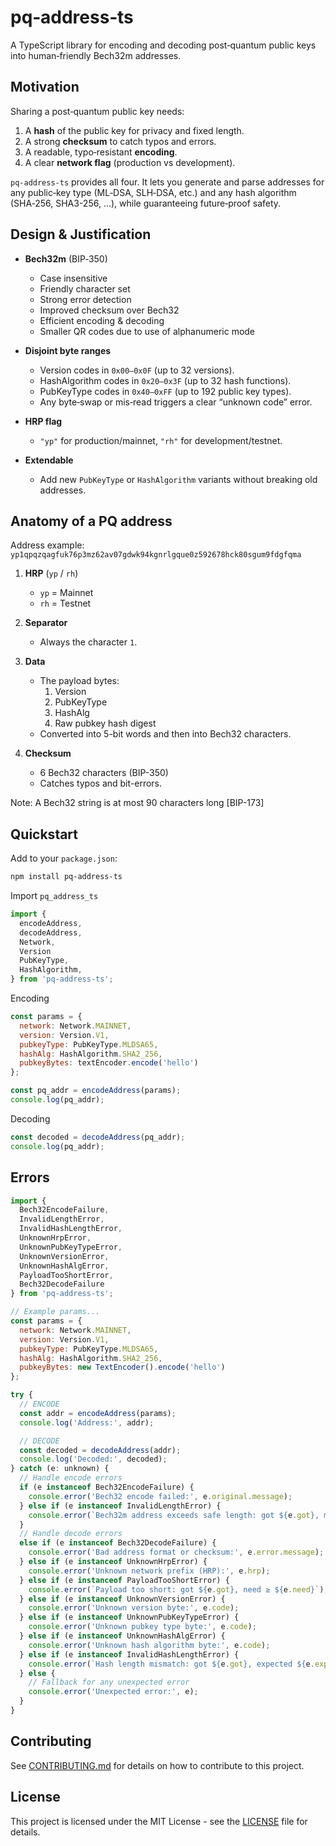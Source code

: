 # pq‑address‑ts

A TypeScript library for encoding and decoding post‑quantum public keys into human‑friendly Bech32m addresses.

## Motivation

Sharing a post‑quantum public key needs:

1. A **hash** of the public key for privacy and fixed length.
2. A strong **checksum** to catch typos and errors.
3. A readable, typo‑resistant **encoding**.
4. A clear **network flag** (production vs development).

`pq‑address‑ts` provides all four. It lets you generate and parse addresses for any public‑key type (ML‑DSA, SLH‑DSA, etc.) and any hash algorithm (SHA‑256, SHA3-256, …), while guaranteeing future‑proof safety.

## Design & Justification

- **Bech32m** (BIP‑350)

  - Case insensitive
  - Friendly character set
  - Strong error detection
  - Improved checksum over Bech32
  - Efficient encoding & decoding
  - Smaller QR codes due to use of alphanumeric mode

- **Disjoint byte ranges**

  - Version codes in `0x00–0x0F` (up to 32 versions).
  - HashAlgorithm codes in `0x20–0x3F` (up to 32 hash functions).
  - PubKeyType codes in `0x40–0xFF` (up to 192 public key types).
  - Any byte‑swap or mis‑read triggers a clear “unknown code” error.

- **HRP flag**

  - `"yp"` for production/mainnet, `"rh"` for development/testnet.

- **Extendable**

  - Add new `PubKeyType` or `HashAlgorithm` variants without breaking old addresses.

## Anatomy of a PQ address

Address example: `yp1qpqzqagfuk76p3mz62av07gdwk94kgnrlgque0z592678hck80sgum9fdgfqma`

1. **HRP** (`yp` / `rh`)

   - `yp` = Mainnet
   - `rh` = Testnet

2. **Separator**

   - Always the character `1`.

3. **Data**

   - The payload bytes:
     1. Version
     2. PubKeyType
     3. HashAlg
     4. Raw pubkey hash digest
   - Converted into 5-bit words and then into Bech32 characters.

4. **Checksum**
   - 6 Bech32 characters (BIP-350)
   - Catches typos and bit-errors.

Note: A Bech32 string is at most 90 characters long [BIP-173]

## Quickstart

Add to your `package.json`:

```bash
npm install pq-address-ts
```

Import `pq_address_ts`

```js
import {
  encodeAddress,
  decodeAddress,
  Network,
  Version
  PubKeyType,
  HashAlgorithm,
} from 'pq-address-ts';
```

Encoding

```js
const params = {
  network: Network.MAINNET,
  version: Version.V1,
  pubkeyType: PubKeyType.MLDSA65,
  hashAlg: HashAlgorithm.SHA2_256,
  pubkeyBytes: textEncoder.encode('hello')
};

const pq_addr = encodeAddress(params);
console.log(pq_addr);
```

Decoding

```js
const decoded = decodeAddress(pq_addr);
console.log(pq_addr);
```

## Errors

```js
import {
  Bech32EncodeFailure,
  InvalidLengthError,
  InvalidHashLengthError,
  UnknownHrpError,
  UnknownPubKeyTypeError,
  UnknownVersionError,
  UnknownHashAlgError,
  PayloadTooShortError,
  Bech32DecodeFailure
} from 'pq-address-ts';

// Example params...
const params = {
  network: Network.MAINNET,
  version: Version.V1,
  pubkeyType: PubKeyType.MLDSA65,
  hashAlg: HashAlgorithm.SHA2_256,
  pubkeyBytes: new TextEncoder().encode('hello')
};

try {
  // ENCODE
  const addr = encodeAddress(params);
  console.log('Address:', addr);

  // DECODE
  const decoded = decodeAddress(addr);
  console.log('Decoded:', decoded);
} catch (e: unknown) {
  // Handle encode errors
  if (e instanceof Bech32EncodeFailure) {
    console.error('Bech32 encode failed:', e.original.message);
  } else if (e instanceof InvalidLengthError) {
    console.error(`Bech32m address exceeds safe length: got ${e.got}, max ${e.max}`);
  }
  // Handle decode errors
  else if (e instanceof Bech32DecodeFailure) {
    console.error('Bad address format or checksum:', e.error.message);
  } else if (e instanceof UnknownHrpError) {
    console.error('Unknown network prefix (HRP):', e.hrp);
  } else if (e instanceof PayloadTooShortError) {
    console.error(`Payload too short: got ${e.got}, need ≥ ${e.need}`);
  } else if (e instanceof UnknownVersionError) {
    console.error('Unknown version byte:', e.code);
  } else if (e instanceof UnknownPubKeyTypeError) {
    console.error('Unknown pubkey type byte:', e.code);
  } else if (e instanceof UnknownHashAlgError) {
    console.error('Unknown hash algorithm byte:', e.code);
  } else if (e instanceof InvalidHashLengthError) {
    console.error(`Hash length mismatch: got ${e.got}, expected ${e.expected}`);
  } else {
    // Fallback for any unexpected error
    console.error('Unexpected error:', e);
  }
}
```

## Contributing

See [CONTRIBUTING.md](CONTRIBUTING.md) for details on how to contribute to this project.

## License

This project is licensed under the MIT License - see the [LICENSE](LICENSE) file for details.
